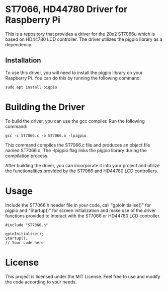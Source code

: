 # ST7066, HD44780 Driver for Raspberry Pi

This is a repository that provides a driver for the 20x2 ST7066u which is based on HD44780 LCD controller. The driver utilizes the pigpio library as a dependency.

## Installation

To use this driver, you will need to install the pigpio library on your Raspberry Pi. You can do this by running the following command:

```shell
sudo apt install pigpio
```
# Building the Driver

To build the driver, you can use the gcc compiler. Run the following command:

```shell
gcc -c ST7066.c -o ST7066.o -lpigpio
```

This command compiles the ST7066.c file and produces an object file named ST7066.o. The -lpigpio flag links the pigpio library during the compilation process.

After building the driver, you can incorporate it into your project and utilize the functionalities provided by the ST7066 and HD44780 LCD controllers.

# Usage
Include the ST7066.h header file in your code, call "gpioInitialise()" for pigpio and "Startup()" for screen initialization and make use of the driver functions provided to interact with the ST7066 or HD44780 LCD controller.

```shell
#include "ST7066.h"

gpioInitialise(); 
Startup();
// Your code here
```

# License
This project is licensed under the MIT License. Feel free to use and modify the code according to your needs.
